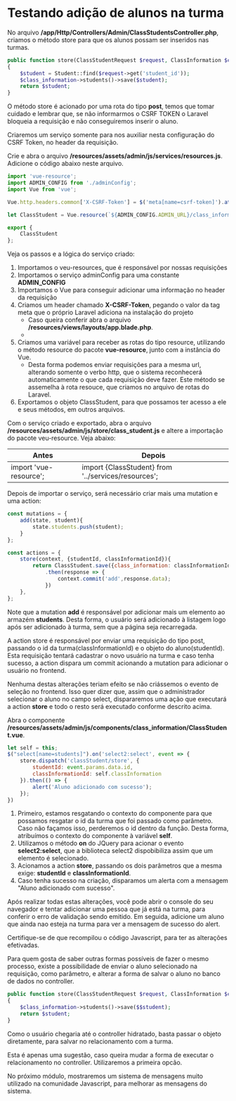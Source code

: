 # Testando adição de alunos na turma

No arquivo **/app/Http/Controllers/Admin/ClassStudentsController.php**, criamos o método store para que os alunos possam ser inseridos nas turmas.

```php
public function store(ClassStudentRequest $request, ClassInformation $class_information)
{
    $student = Student::find($request->get('student_id'));
    $class_information->students()->save($student);
    return $student;
}
```

O método store é acionado por uma rota do tipo **post**, temos que tomar cuidado e lembrar que, se não informarmos o CSRF TOKEN o Laravel bloqueia a requisição e não conseguiremos inserir o aluno.

Criaremos um serviço somente para nos auxiliar nesta configuração do CSRF Token, no header da requisição.

Crie e abra o arquivo **/resources/assets/admin/js/services/resources.js**. Adicione o código abaixo neste arquivo.

```js
import 'vue-resource';
import ADMIN_CONFIG from './adminConfig';
import Vue from 'vue';

Vue.http.headers.common['X-CSRF-Token'] = $('meta[name=csrf-token]').attr('content');

let ClassStudent = Vue.resource(`${ADMIN_CONFIG.ADMIN_URL}/class_informations/{class_information}/students/{student}`);

export {
    ClassStudent
};
```

Veja os passos e a lógica do serviço criado:

1. Importamos o veu-resources, que é responsável por nossas requisições
2. Importamos o serviço adminConfig para uma constante **ADMIN_CONFIG**
3. Importamos o Vue para conseguir adicionar uma informação no header da requisição
4. Criamos um header chamado **X-CSRF-Token**, pegando o valor da tag meta que o próprio Laravel adiciona na instalação do projeto
	* Caso queira conferir abra o arquivo **/resources/views/layouts/app.blade.php**.
	* <meta name="csrf-token" content="{{ csrf_token() }}">
5. Criamos uma variável para receber as rotas do tipo resource, utilizando o método resource do pacote **vue-resource**, junto com a instância do Vue.
	* Desta forma podemos enviar requisições para a mesma url, alterando somente o verbo http, que o sistema reconhecerá automaticamente o que cada requisição deve fazer. Este método se assemelha à rota resouce, que criamos no arquivo de rotas do Laravel.
6. Exportamos o objeto ClassStudent, para que possamos ter acesso a ele e seus métodos, em outros arquivos.

Com o serviço criado e exportado, abra o arquivo **/resources/assets/admin/js/store/class_student.js** e altere a importação do pacote veu-resource. Veja abaixo:

| Antes                  | Depois                                              |
|------------------------|-----------------------------------------------------|
| import 'vue-resource'; | import {ClassStudent} from '../services/resources'; |

Depois de importar o serviço, será necessário criar mais uma mutation e uma action:

```js
const mutations = {
    add(state, student){
        state.students.push(student);
    }
};
```

```js
const actions = {
    store(context, {studentId, classInformationId}){
        return ClassStudent.save({class_information: classInformationId},{student_id: studentId})
            .then(response => {
                context.commit('add',response.data);
            })
    },
};
```

Note que a mutation **add** é responsável por adicionar mais um elemento ao armazém **students**. Desta forma, o usuário será adicionado à listagem logo após ser adicionado à turma, sem que a página seja recarregada.

A action store é responsável por enviar uma requisição do tipo post, passando o id da turma(classInformationId) e o objeto do aluno(studentId). Esta requisição tentará cadastrar o novo usuário na turma e caso tenha sucesso, a action dispara um commit acionando a mutation para adicionar o usuário no frontend.

Nenhuma destas alterações teriam efeito se não criássemos o evento de seleção no frontend. Isso quer dizer que, assim que o administrador selecionar o aluno no campo select, dispararemos uma ação que executará a action **store** e todo o resto será executado conforme descrito acima.

Abra o componente **/resources/assets/admin/js/components/class_information/ClassStudent.vue**. 

```js
let self = this;
$("select[name=students]").on('select2:select', event => {
    store.dispatch('classStudent/store', {
        studentId: event.params.data.id,
        classInformationId: self.classInformation
    }).then(() => {
        alert('Aluno adicionado com sucesso');
    });
})
```

1. Primeiro, estamos resgatando o contexto do componente para que possamos resgatar o id da turma que foi passado como parâmetro. Caso não façamos isso, perderemos o id dentro da função. Desta forma, atribuímos o contexto do componente à variável **self**.
2. Utilizamos o método **on** do JQuery para acionar o evento **select2:select**, que a biblioteca select2 dispobibiliza assim que um elemento é selecionado.
3. Acionamos a action **store**, passando os dois parâmetros que a mesma exige: **studentId** e **classInformationId**.
4. Caso tenha sucesso na criação, disparamos um alerta com a mensagem "Aluno adicionado com sucesso".

Após realizar todas estas alterações, você pode abrir o console do seu navegador e tentar adicionar uma pessoa que já está na turma, para conferir o erro de validação sendo emitido. Em seguida, adicione um aluno que ainda nao esteja na turma para ver a mensagem de sucesso do alert.

Certifique-se de que recompilou o código Javascript, para ter as alterações efetivadas.

Para quem gosta de saber outras formas possíveis de fazer o mesmo processo, existe a possibilidade de enviar o aluno selecionado na requisição, como parâmetro, e alterar a forma de salvar o aluno no banco de dados no controller.

```php
public function store(ClassStudentRequest $request, ClassInformation $class_information, Student $student)
{
    $class_information->students()->save($$student);
    return $student;
}
```

Como o usuário chegaria até o controller hidratado, basta passar o objeto diretamente, para salvar no relacionamento com a turma.

Esta é apenas uma sugestão, caso queira mudar a forma de executar o relacionamento no controller. Utilizaremos a primeira opcão.

No próximo módulo, mostraremos um sistema de mensagens muito utilizado na comunidade Javascript, para melhorar as mensagens do sistema.